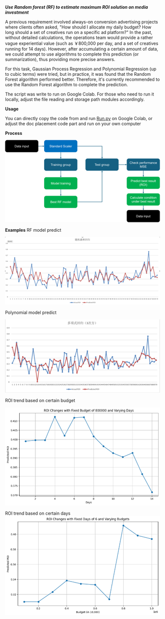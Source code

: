 ***Use Random forest (RF) to estimate maximum ROI solution on media investment***

A previous requirement involved always-on conversion advertising projects where clients often asked, "How should I allocate my daily budget? How long should a set of creatives run on a specific ad platform?" In the past, without detailed calculations, the operations team would provide a rather vague experiential value (such as ￥800,000 per day, and a set of creatives running for 14 days). However, after accumulating a certain amount of data, we could attempt to use algorithms to complete this prediction (or summarization), thus providing more precise answers.

For this task, Gaussian Process Regression and Polynomial Regression (up to cubic terms) were tried, but in practice, it was found that the Random Forest algorithm performed better. Therefore, it's currently recommended to use the Random Forest algorithm to complete the prediction.

The script was write to run on Google Colab. For those who need to run it locally, adjust the file reading and storage path modules accordingly.

**Usage** 

You can directly copy the code from and run [Run.py](https://github.com/Chaoshcx/roi-estimate/blob/main/Run.py) on Google Colab, or adjust the doc placement code part and run on your own computer

**Process**

![](https://github.com/Chaoshcx/roi-estimate/blob/main/process.png)

**Examples**
RF model predict

![](https://github.com/Chaoshcx/roi-estimate/blob/main/examples/Model%20performance%20RF.png)

Polynomial model predict

![](https://github.com/Chaoshcx/roi-estimate/blob/main/examples/Model%20performance%20Polynomial%20.png)

ROI trend based on certain budget

![](https://github.com/Chaoshcx/roi-estimate/blob/main/examples/ROI%20trend1.png)

ROI trend based on certain days
![](https://github.com/Chaoshcx/roi-estimate/blob/main/examples/ROI%20trend2.png)

